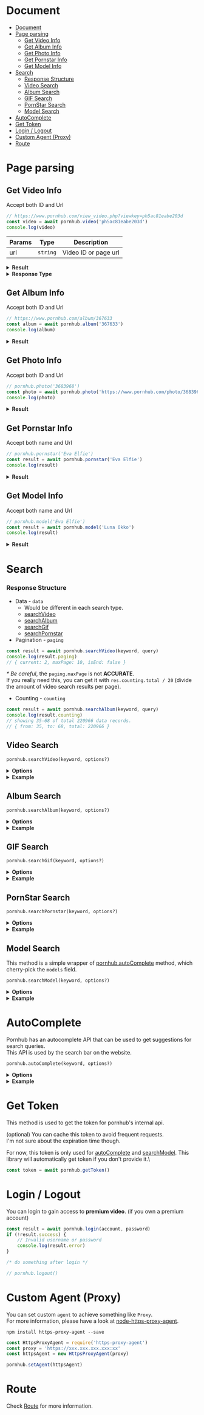 # Document

- [Document](#document)
- [Page parsing](#page-parsing)
  - [Get Video Info](#get-video-info)
  - [Get Album Info](#get-album-info)
  - [Get Photo Info](#get-photo-info)
  - [Get Pornstar Info](#get-pornstar-info)
  - [Get Model Info](#get-model-info)
- [Search](#search)
    - [Response Structure](#response-structure)
  - [Video Search](#video-search)
  - [Album Search](#album-search)
  - [GIF Search](#gif-search)
  - [PornStar Search](#pornstar-search)
  - [Model Search](#model-search)
- [AutoComplete](#autocomplete)
- [Get Token](#get-token)
- [Login / Logout](#login--logout)
- [Custom Agent (Proxy)](#custom-agent-proxy)
- [Route](#route)

# Page parsing

## Get Video Info
Accept both ID and Url

```js
// https://www.pornhub.com/view_video.php?viewkey=ph5ac81eabe203d
const video = await pornhub.video('ph5ac81eabe203d')
console.log(video)
```

| Params | Type     | Description          |
| ------ | -------- | -------------------- |
| url    | `string` | Video ID or page url |

<details>
  <summary><b>Result</b></summary>

```js
/* {
    title: 'Susie sheep fucks peppa pig',
    views: 49517,
    voteUp: 352,
    voteDown: 125,
    percent: '74%',
    provider: {
        username: TheFortniteVirginTheFortniteVirgin',
        url: '/users/thefortnitevirgin'
    },
    premium: false,
    tags: ['hardcore', 'hentai', 'memes', ...],
    categories: ['HD-Porn', 'SFW', ...],
    pornstars: [],
    videos: [{
        quality: '720',
        filename: '720P_1500K_161102592.mp4',
        extension: 'mp4',
        url: ...
    }, {
        quality: '480',
        ...
    }, {
        ...
    }]
} */
```
</details>

<details>
  <summary><b>Response Type</b></summary>

| Name              | Type            | Description                                                                                                                        |
| ----------------- | --------------- | ---------------------------------------------------------------------------------------------------------------------------------- |
| id                | `string`        | Video ID                                                                                                                           |
| title             | `string`        | Video title                                                                                                                        |
| views             | `int`           | Video view count                                                                                                                   |
| vote.up           | `int`           | UpVote count                                                                                                                       |
| vote.down         | `int`           | DownVote count                                                                                                                     |
| vote.total        | `int`           | TotalVote count                                                                                                                    |
| vote.rating       | `float`         | Percentage of UpVote (Not **accurate**)                                                                                            |
| premium           | `boolean`       | Is this video premium only.<br>(Notice: Data like `views`, `votes` ... will not present if you don't have access to premium video) |
| provider          | `object`        | Video provider/uploader                                                                                                            |
| provider.username | `string`        | Provider's username                                                                                                                |
| provider.url      | `string`        | Provider's account page                                                                                                            |
| videos            | `Array`         | List of the videos. Sorted by quality(low->hight).                                                                                 |
| tags              | `Array<string>` | example: `['couple', 'kissing']`                                                                                                   |
| pornstars         | `Array<string>` | example: `['Bob', 'John', 'Emily]`                                                                                                 |
| categories        | `Array<string>` | example: `['HD-Porn', 'Small-Tits']`                                                                                               |
</details>

## Get Album Info
Accept both ID and Url

```js
// https://www.pornhub.com/album/367633
const album = await pornhub.album('367633')
console.log(album)
```

<details>
  <summary><b>Result</b></summary>

```js
/* {
    photos: [{
        url: 'https://www.pornhub.com/photo/3683964',
        views: '2.9K',
        rating: '96%',
        preview: '***.jpg'
    }, {
        url: 'https://www.pornhub.com/photo/3683965',
        views: '3.5K',
        ...
    }, ... ],
    tags: [ 'boobs', 'tits' ],
    provider: {
        id: 2757342,
        username: 'littlewilly123',
        url: '/users/littlewilly123'
    }
} */
```
</details>

## Get Photo Info
Accept both ID and Url

```js
// pornhub.photo('3683968')
const photo = await pornhub.photo('https://www.pornhub.com/photo/3683968')
console.log(photo)
```

<details>
  <summary><b>Result</b></summary>

```js
/* {
    info: {
        title: 'My HOT sister ;)',
        views: 6170,
        rating: '94%',
        albumID: 367633,
        url: '***.jpg' },
    tags: [ 'boobs', 'tits' ],
    provider: {
        id: 2757342,
        username: 'littlewilly123',
        url: '/users/littlewilly123'
    }
} */
```
</details>

## Get Pornstar Info
Accept both name and Url

```js
// pornhub.pornstar('Eva Elfie')
const result = await pornhub.pornstar('Eva Elfie')
console.log(result)
```

<details>
  <summary><b>Result</b></summary>

```js
/* {
  "name": "Eva Elfie",
  "verified": true,
  "background": "Russian",
  "birthPlace": "Russia",
  "careerStartAndEnd": "2018 to Present",
  "careerStatus": "Active",
  "cityAndCountry": "Moscow, RU",
  "ethnicity": "White",
  "eyeColor": "Green",
  ...
} */
```
*Note: unhandled property will be displayed like this:*

```js
// {
//   "Name In The Page": "The Value"
//   ...
// }
```

\> Check the type definition [here](https://github.com/pionxzh/Pornhub.js/blob/master/src/scrapers/page/pornstar.ts).
</details>

## Get Model Info
Accept both name and Url

```js
// pornhub.model('Eva Elfie')
const result = await pornhub.model('Luna Okko')
console.log(result)
```

<details>
  <summary><b>Result</b></summary>

```js
/* {
  "name": "Luna Okko",
  "verified": true,
  "tattoos": true,
  "gender": "Female",
  "ethnicity": "Asian",
  "hairColor": "Black",
  "interestedIn": "Guys and Girls",
  "relationship": "Taken",
  "socials": {
    "instagram": "https://www.instagram.com/lunaokko",
    "twitter": "https://www.twitter.com/lunaokko_",
  },
  ...
} */
```
*Note: unhandled property will be displayed like this:*

```js
// {
//   "Name In The Page": "The Value"
//   ...
// }
```

\> Check the type definition [here](https://github.com/pionxzh/Pornhub.js/blob/master/src/scrapers/page/model.ts).
</details>

# Search

### Response Structure
* Data - `data`
  * Would be different in each search type.
  * [searchVideo](#video-search)
  * [searchAlbum](#album-search)
  * [searchGif](#gif-search)
  * [searchPornstar](#pornstar-search)
* Pagination - `paging`
```js
const result = await pornhub.searchVideo(keyword, query)
console.log(result.paging)
// { current: 2, maxPage: 10, isEnd: false }
```
*\* Be careful*, the `paging.maxPage` is not **ACCURATE**.\
If you really need this, you can get it with `res.counting.total / 20` (divide the amount of video search results per page).


* Counting - `counting`
```js
const result = await pornhub.searchAlbum(keyword, query)
console.log(result.counting)
// showing 35-68 of total 220966 data records.
// { from: 35, to: 68, total: 220966 }
```

## Video Search

`pornhub.searchVideo(keyword, options?)`

<details>
  <summary><b>Options</b></summary>
All options are optional.

| Options     | Type      | Description                                                                             |
| ----------- | --------- | --------------------------------------------------------------------------------------- |
| page        | `int`     | Page number                                                                             |
| order       | `string`  | `"Most Relevant"` \| `"Most Recent"` \| `"Most Viewed"` \| `"Top Rated"` \| `"Longest"` |
| hd          | `boolean` | Show HD video only or not                                                               |
| production  | `string`  | `"all"` \| `"professional"` \| `"homemade"`                                             |
| durationMin | `int`     | `10` \| `20` \| `30`                                                                    |
| durationMax | `int`     | `10` \| `20` \| `30`                                                                    |
</details>

<details>
  <summary><b>Example</b></summary>

Warning: `data.hd` and `data.premium` has been **deprecated**.\
Currently pornhub will put premium video to another domain.\
And no more information about `hd`, so it wil always be `false`.

```js
const res = await pornhub.searchVideo('tokyo hot', {
    page: 2,
    production: 'professional',
    durationMin: 10,
    durationMax: 30
})
console.log(res.paging)
// { current: 2, maxPage: 10, isEnd: false }
console.log(res.counting)
// { from: 35, to: 68, total: 220966 }

res.data.forEach((item) => {
    console.log(item)
    /* {
        title: 'tokyo hot ep1',
        url: 'https://www.pornhub.com/view_video.php?viewkey=***',
        duration: '21:43',
        hd: true,
        premium: false,
        freePremium: false,
        preview: 'https://ci.phncdn.com/videos/***.jpg'
    } */
})
```
</details>

## Album Search

`pornhub.searchAlbum(keyword, options?)`

<details>
  <summary><b>Options</b></summary>

| Options  | Type                        | Description                                                                                                                            |
| -------- | --------------------------- | -------------------------------------------------------------------------------------------------------------------------------------- |
| page     | `int`                       | Show which page of search result                                                                                                       |
| order    | `string`                    | `"Most Relevant"` \| `"Most Recent"` \| `"Most Viewed"` \| `"Top Rated"`                                                               |
| verified | `boolean`                   | Show verified video                                                                                                                    |
| segments | `string` \| `Array<string>` | Default: &nbsp;`female-straight-uncategorized`<br>Options: `female`, `straight`, `male`, `gay`, `transgender`, `misc`, `uncategorized` |
</details>

<details>
  <summary><b>Example</b></summary>

```js
const res = await pornhub.searchAlbum('tokyo hot', {
    segments: ['female', 'straight']
})
console.log(res.paging)
// { current: 1, maxPage: 10, isEnd: false }
console.log(res.counting)
// { from: 1, to: 36, total: 899 }

res.data.forEach((item) => {
    console.log(item)
    /* {
        title: 'tokyo hot n0473',
        url: 'https://www.pornhub.com/album/***',
        rating: '100%',
        preview: 'https://ci.phncdn.com/***.jpg'
    } */
})
```
</details>

## GIF Search

`pornhub.searchGif(keyword, options?)`

<details>
  <summary><b>Options</b></summary>

| Options           | Type     | Description                                                              |
| ----------------- | -------- | ------------------------------------------------------------------------ |
| page              | `int`    | Show which page of search result                                         |
| order             | `string` | `"Most Relevant"` \| `"Most Recent"` \| `"Most Viewed"` \| `"Top Rated"` |
| sexualOrientation | `string` | `"straight` \| `"gay"` \| `"transgender"`                                |
</details>

<details>
  <summary><b>Example</b></summary>

```js
const res = await pornhub.searchGif('tokyo hot', {
    sexualOrientation: 'gay'
})
console.log(res.paging)
// { current: 1, maxPage: 10, isEnd: false }
console.log(res.counting)
// { from: 1, to: 34, total: 142017 }

res.data.forEach((item) => {
    console.log(item)
    /* {
        title: 'hot',
        url: 'https://www.pornhub.com/gif/14596972',
        mp4: 'https://cl.phncdn.com/pics/gifs/***.mp4',
        webm: 'https://cl.phncdn.com/pics/gifs/***.webm',
        preview: 'https://cl.phncdn.com/pics/gifs/***.jpg'
    } */
})
```
</details>

## PornStar Search

`pornhub.searchPornstar(keyword, options?)`

<details>
  <summary><b>Options</b></summary>

| Options | Type     | Description                                                                  |
| ------- | -------- | ---------------------------------------------------------------------------- |
| page    | `int`    | Show which page of search result                                             |
| order   | `string` | `"Most Relevant"` \| `"Most Popular"` \| `"Most Viewed"` \| `"No. of Video"` |
</details>

<details>
  <summary><b>Example</b></summary>

```js
const res = await pornhub.searchPornstar('kelly', {
    page: 1,
    order: 'Most Relevant'
})
console.log(res.paging)
// { current: 1, maxPage: 5, isEnd: false }
console.log(res.counting)
// { from: 1, to: 22, total: 93 }

res.data.forEach((item) => {
    console.log(item)
    /* {
        name: 'Kelly Kelly',
        url: 'https://www.pornhub.com/pornstar/kelly-kelly',
        views: '2.3M',
        videoNum: 31,
        rank: 4069,
        photo: 'https://ci.phncdn.com/pics/pornstars/default/female.jpg'
    } */
})
```
</details>

## Model Search

This method is a simple wrapper of [pornhub.autoComplete](#autocomplete) method, which cherry-pick the `models` field.

`pornhub.searchModel(keyword, options?)`

<details>
  <summary><b>Options</b></summary>

| Options           | Type     | Description                                |
| ----------------- | -------- | ------------------------------------------ |
| token             | `string` | (Optional) Token from `pornhub.getToken()` |
| sexualOrientation | `string` | `"straight` \| `"gay"` \| `"transgender"`  |
</details>


<details>
  <summary><b>Example</b></summary>

```js
const models = await pornhub.searchModel('luna')
console.log(models)
/* [{
  name:"Luna Okko",
  slug:"luna-okko",
  url: 'https://www.pornhub.com/model/luna-okko',
  rank:0
},{
  name:"lunaalessandra",
  slug:"lunaalessandra",
  url: 'https://www.pornhub.com/model/lunaalessandra',
  rank:1
},{
  name:"Luna Roulette",
  slug:"luna-roulette",
  url: 'https://www.pornhub.com/model/luna-roulette',
  rank:2
},
  ...
] */
```
</details>

# AutoComplete
Pornhub has an autocomplete API that can be used to get suggestions for search queries.\
This API is used by the search bar on the website.

`pornhub.autoComplete(keyword, options?)`

<details>
  <summary><b>Options</b></summary>

| Options           | Type     | Description                                |
| ----------------- | -------- | ------------------------------------------ |
| token             | `string` | (Optional) Token from `pornhub.getToken()` |
| sexualOrientation | `string` | `"straight` \| `"gay"` \| `"transgender"`  |
</details>

<details>
  <summary><b>Example</b></summary>

```js
const res = await pornhub.autoComplete('luna')
console.log(res)
```

\> Check the type definition [here](https://github.com/pionxzh/Pornhub.js/blob/master/src/types/AutoComplete.ts).
</details>

# Get Token
This method is used to get the token for pornhub's internal api.

(optional) You can cache this token to avoid frequent requests.\
I'm not sure about the expiration time though.

For now, this token is only used for [autoComplete](#autocomplete) and [searchModel](#searchmodel).
This library will automatically get token if you don't provide it.\

```js
const token = await pornhub.getToken()
```

# Login / Logout
You can login to gain access to **premium video**. (if you own a premium account)
```js
const result = await pornhub.login(account, password)
if (!result.success) {
    // Invalid username or password
    console.log(result.error)
}

/* do something after login */

// pornhub.logout()
```

# Custom Agent (Proxy)
You can set custom `agent` to achieve something like `Proxy`.\
For more information, please have a look at [node-https-proxy-agent](https://github.com/TooTallNate/node-https-proxy-agent).

```
npm install https-proxy-agent --save
```
```js
const HttpsProxyAgent = require('https-proxy-agent')
const proxy = 'https://xxx.xxx.xxx.xxx:xx'
const httpsAgent = new HttpsProxyAgent(proxy)

pornhub.setAgent(httpsAgent)
```

# Route
Check [Route](./Route.md) for more information.
